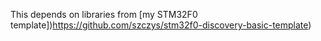 This depends on libraries from [my STM32F0 template])https://github.com/szczys/stm32f0-discovery-basic-template)
